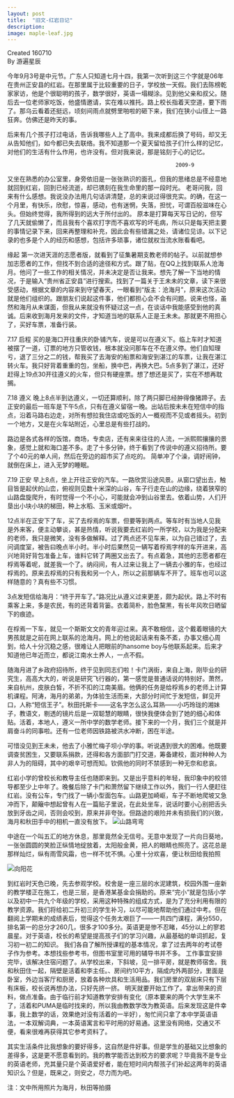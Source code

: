 ```yaml
---
layout: post
title:  "旧文-红岩日记"
description: 
image: maple-leaf.jpg
---
```


Created 160710  
By 游遍星辰








今年9月3号是中元节。广东人只知道七月十四，我第一次听到这三个字就是06年在贵州正安县的红岩。在那里属于比较重要的日子，学校放一天假。我们去陈榜乾家家访，他是个很聪明的孩子，数学很好，英语一塌糊涂。见到他父亲和叔父。随后去一位老师家吃饭，他盛情邀请，实在难以推托。路上校长指着天空道，要下雨了。那乌云看着还挺远，顷刻间雨点就劈里啪啦的砸下来，我们在狭小山径上一路狂奔。仿佛还是昨天的事。

后来有几个孩子打过电话，告诉我哪些人上了高中。我来成都后换了号码，却又无从告知他们，如今都已失去联络。我不知道那一个夏天留给孩子们什么样的记忆，对他们的生活有什么作用，也许没有。但对我来说，那是铭刻于心的记忆。

                                                          2009-9

 又坐在熟悉的办公室里，身旁依旧是一张张熟识的面孔，但我的思绪总是不经意地就回到红岩，回到已经流逝，却已镌刻在我生命里的那一段时光。
        老哥问我，回来有什么感想。我说没办法用几句话讲清楚，总的来说过得很充实。的确，在这一个月里，有快乐，欣慰，惊喜，感动，也有迷惘，失落，担忧，可谓百般滋味在心头。但始终觉得，我所得到的远大于所付出的。
        原本是打算每天写日记的，但写了几天就偷懒了，而且我有个喜欢打字而不喜欢写的坏毛病，所以只是每天把主要的事情记录下来，回来再整理和补充，因此会有些错漏之处，请诸位见谅。以下记录的也多是个人的经历和感想，包括许多琐事，诸位就权当流水账看看吧。

缘起
       第一次进天涯的志愿者版，就看到了征集暑期支教老师的帖子。以前就想参加志愿者的工作，但找不到合适的途径和方式。跟了贴，在QQ上找到联系人沧海月。他问了一些工作的相关情况，并未决定是否让我来。想先了解一下当地的情况，于是输入“贵州省正安县”进行搜索。找到了一篇关于王未未的文章，读下来很受感动，根据文章的内容来到守望春天，一眼看到“版主：沧海月”，原来这次活动就是他们组织的。跟朋友们说起这件事，他们都担心会不会有问题。说来也怪，虽然和海月从未谋面，但我从来就没有怀疑过这一点，在谈话中我能感受到他的真诚。后来收到海月发来的文件，才知道当地的联系人正是王未未。那就更不用担心了，买好车票，准备行装。

7.17 启程
      买的是海口开往重庆的卧铺汽车，说是可以在遵义下。临上车时才知道被摆了一道，订票的地方只管收钱，根本就没问那车在不在遵义停。他们自知理亏，退了三分之二的钱，帮我买了去海安的船票和海安到湛江的车票，让我在湛江转火车。我只好背着重重的包，坐船，换中巴，再换大巴。5点多到了湛江，还好赶得上19点30开往遵义的火车，但只有硬座票。想了想还是买了，实在不想再耽搁。

7.18 遵义
晚上8点半到达遵义，一切还算顺利，除了两只脚已经肿得像猪蹄子。去正安的最后一班车是下午5点，只有在遵义留宿一晚。出站后按未未在短信中的指点，沿着马路右边走，对所有想拉我住店或吃饭的人一概视而不见或者摇头。初到一个地方，又是在火车站附近，心里总是有些打战的。

 路边是各式各样的饭馆，商场，专卖店，还有来来往往的人流，一派熙熙攘攘的景象，感觉上就和海口差不多。走了十多分钟，终于看到了传说中的遵义招待所。要了个40元的单人间，然后在旁边的超市买了点吃的。
 简单冲了个澡，调好闹钟，就倒在床上，进入无梦的睡眠。

7.19 正安
 早上8点，坐上开往正安的汽车。一路欣赏沿途风景。从窗口望出去，触目皆是起伏的山峦，俯视则见数十米深的山谷，车子行走在山的边缘，绕着狭窄的山路盘旋爬升，有时觉得一个不小心，可能就会冲到山谷里去。依着山势，人们开垦出小块小块的梯田，种上水稻、玉米或烟叶。

12点半在正安下了车，买了去桴焉的车票，但要等到两点。等车时有当地人见我是外来客，便主动攀谈，甚是热情，听说我要去红岩的一所学校，以为我是分配来的老师，我只是微笑，没有多做解释。过了两点还不见车来，以为自己错过了，去问调度室，被告曰晚点半小时。半小时后果然见一辆写着桴焉字样的车开进来，高兴地背好背包准备上车，谁料它转了两圈又出去了。有点着急，其他的志愿者都在桴焉等着呢，就差我一个了。纳闷间，有人过来让我上了一辆去小雅的车，也经过桴焉的。原来去桴焉的只有我和另一个人，所以之前那辆车不开了。班车也可以这样随意的？真有些不习惯。

 3点发短信给海月：“终于开车了。”路况比从遵义过来更差，颇为起伏。路上不时有乘客上来，多是农民，有的还背着背篓。衣着简朴，脸色黧黑，有长年风吹日晒留下的痕迹。

 在桴焉一下车，就见一个斯斯文文的青年迎过来。真不敢相信，这个戴着眼镜的大男孩就是之前在网上联系的沧海月。网上的他说起话来有条不紊，办事又细心周到，给人十分沉稳之感，很难让人把眼前的hansome boy与他联系起来。后来才知道他已年近而立，都说江南水土养人，一点不假。

 随海月进了乡政府招待所，终于见到同志们啦！卡门涡街，来自上海，刚毕业的研究生，高高大大的，听说是研究飞行器的，第一感觉是普通话说的特别好。萧然，来自杭州，皮肤白皙，不折不扣的江南美眉。他俩的任务是给桴焉乡的老师上计算机课程。阿涛，海月的弟弟，为体验生活而来，大部分时间忙于发短信，鲜见开口，人称“短信王子”。秋田托斯卡——这名字怎么这么耳熟——小巧玲珑的湘妹子，教语文，剔透的镜片后是一双聪慧的眼睛，很快我便体会到了她的细心和体贴。活着，本地人，遵义一所中学的数学老师。接下来的一个月，我们三个就是并肩奋斗的同事啦。还有一位老师因铁路被洪水冲断，困在半途。

可惜没见到王未未，他去了小雅忙梅子坝小学的事。听说遇到很大的困难。他既要调查贫困生，又要联系捐款，还得和各方面部门打交道，筹备建校，面对种种人为非人为的阻碍，其中的艰辛可想而知。钦佩他的同时不禁感到一种无奈和悲哀。

 红岩小学的曾校长和教导主任也随即来到。又是出乎意料的年轻，我印象中的校领导都至少上中年了。晚餐后除了卡门和萧然留下继续工作以外，我们一行人便赶往红岩。没有公车，专门找了一辆小型面包车。山路更加崎岖，车子不断地爬坡又急冲而下，颠簸中想起曾有人在一篇贴子里说，在此处坐车，说话时要小心别把舌头放到牙齿之间，否则会咬到，原来并非夸张。但路途的艰险并未有损我们的兴致，海月和秋田手中的相机一直没有放下。
![山路弯弯](http://blueseach.blogbus.com/files/11873340726.jpg)


中途在一个叫五汇的地方休息，那里竟然全无信号。无意中发现了一片向日葵地，一张张圆圆的笑脸正纵情地绽放着，太阳般金黄，把人的眼睛也照亮了。这花总是那样灿烂，纵有雨雪风霜，也一样不忧不惧。心里十分欢喜，便让秋田给我拍照

 
![向阳花](http://blueseach.blogbus.com/files/11873340721.jpg)
                                                                         
到红岩时天色已晚，先去参观学校。校舍是一座三层的水泥建筑，校园外围一座新的教学楼正在施工，也是三层，是香港某基金会捐助的。原来“完小”就是包括小学以及初中一共九个年级的学校，采用这种特殊的组成方式，是为了充分利用有限的教学资源。我们将给初二升初三的学生补习，以尽可能地帮助他们通过中考。但在翻阅上学期末的成绩表后，觉得这个任务太艰巨了——一共四门课程，满分550，排名第一的总分才260几，很多才100多分。英语更是惨不忍睹，45分以上的寥若晨星。对于英语，校长的希望是提高孩子们的学习兴趣，从最基础的单词抓起，复习初一初二的知识。
我们各自了解所授课程的基本情况，拿了过去两年的考试卷子作为参考。本想找些参考书，但图书室里可用的辅导书并不多。
 工作事宜安排完毕，该解决住宿问题了。从学校出来，下斜坡，见一排平房，就是教师宿舍。我和秋田住一起，隔壁是活着和李主任。、房间约10平方，隔成内外两部分，里面是卧室，外边当客厅和厨房，放着各种炊具和生活用品。我们房里的双层床只有下层有床板，校长说再想办法，只好先挤一挤。
 明天就要开始工作了。拿出带来的资料，做点准备。由于临行前才知道教学安排有变化（原本要来的两个大学生来不了，活着和PUMA是临时找来的，所以我由教数学改为教英语。后来发现这是件幸事，我上数学的话，效果绝对没有活着的一半好），匆忙间只拿了本中学英语语法，一本双解词典，一本英语寓言和平时用的好易通。这里没有网络，交通又不便，看来很难再获得其它参考资料了。
 
 其实生活条件比我想象的要好得多，这自然是件好事。但是学生的基础又比想象的差得多，这是更不愿意看到的。我的教学能否达到校方的要求呢？毕竟我不是专业的英语老师，充其量只是个英语爱好者，能在短时间内帮孩子们补起这两年的英语知识么？但是，既来之，则安之，尽力而为吧。
 
注：文中所用照片为海月，秋田等拍摄
